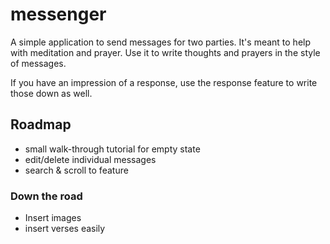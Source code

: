 # messenger

A simple application to send messages for two parties. It's meant to help with meditation and prayer. Use it to write thoughts and prayers in the style of messages.

If you have an impression of a response, use the response feature to write those down as well.


## Roadmap

- small walk-through tutorial for empty state
- edit/delete individual messages
- search & scroll to feature

### Down the road

- Insert images
- insert verses easily
